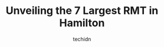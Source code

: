 ---
layout: ampstory
image: https://i0.wp.com/www.auto.or.id/wp-content/uploads/2023/06/keystone-massage-therapy-centre-0-hamilton-1686323521.jpeg?resize=640,853
author: techidn
featured: false
description: Hamilton, Ontario, Canada is a haven for RMT enthusiasts, boasting an impressive array of 7 top-notch establishments. Whether youre a seasoned connoisseur or simply curious to explore the b
title: Unveiling the 7 Largest RMT in Hamilton
cover:
   title: Unveiling the 7 Largest RMT in Hamilton
   subtitle: AUTO.OR.ID
   background: https://www.auto.or.id/wp-content/uploads/2023/06/keystone-massage-therapy-centre-0-hamilton-1686323521.jpeg

pages: 
 - layout: thirds
   top: <h1>#1 Hamilton Health & Wellness Centre</h1>
   bottom: "<p>review date - sept. 9/22customer service dates - ongoing since march 2020-presentafter sustaining a back injury in march 2022 i was in the market for a rmt, naturopath and </p>"
   background: https://www.auto.or.id/wp-content/uploads/2023/06/keystone-massage-therapy-centre-1-hamilton-1686323523.jpeg
   backgroundblur: true
 - layout: thirds
   top: <h1>#2 Evolve Health & Wellness</h1>
   bottom: "<p>779 Upper Wentworth St, Hamilton, ON L9A 4V7, Canada</p>"
   background: https://www.auto.or.id/wp-content/uploads/2023/06/keystone-massage-therapy-centre-2-hamilton-1686323524.png
   cta:
      link: https://www.auto.or.id/unveiling-the-7-largest-rmt-in-hamilton/
      text: Unveiling the 7 Largest RMT in Hamilton
 - layout: thirds
   top: <h1>#3 Urban Healing Studio</h1>
   bottom: "<p>12 Duke St, Hamilton, ON L8P 1X1, Canada</p>"
   background: https://images.unsplash.com/photo-1618157176697-1bdb104f2896?ixlib=rb-4.0.3&ixid=MnwxMjA3fDB8MHxwaG90by1wYWdlfHx8fGVufDB8fHx8&auto=format&fit=crop&w=640&h=853&q=80
   cta:
      link: https://www.auto.or.id/unveiling-the-7-largest-rmt-in-hamilton/
      text: Unveiling the 7 Largest RMT in Hamilton
 - layout: thirds
   top: <h1>#4 Ottawa Registered Massage</h1>
   bottom: "<p>270 Ottawa St N, Hamilton, ON L8H 3Z9, Canada</p>"
   background: https://images.unsplash.com/photo-1627404958332-cd698bcce36c?ixlib=rb-4.0.3&ixid=MnwxMjA3fDB8MHxwaG90by1wYWdlfHx8fGVufDB8fHx8&auto=format&fit=crop&w=640&h=853&q=80
   cta:
      link: https://www.auto.or.id/unveiling-the-7-largest-rmt-in-hamilton/
      text: Unveiling the 7 Largest RMT in Hamilton
 - layout: thirds
   top: <h1>#5 East Mountain Massage E43</h1>
   bottom: "<p>136 E 43rd St, Hamilton, ON L8T 3B9, Canada</p>"
   background: https://images.unsplash.com/photo-1630381797319-9bd529abd85a?ixlib=rb-4.0.3&ixid=MnwxMjA3fDB8MHxwaG90by1wYWdlfHx8fGVufDB8fHx8&auto=format&fit=crop&w=640&h=853&q=80
   cta:
      link: https://www.auto.or.id/unveiling-the-7-largest-rmt-in-hamilton/
      text: Unveiling the 7 Largest RMT in Hamilton
 - layout: thirds
   top: <h1>#6 Parkdale Massage Therapy & Wellness</h1>
   bottom: "<p>52 Parkdale Ave N, Hamilton, ON L8H 5W8, Canada</p>"
   background: https://images.unsplash.com/photo-1508048236731-b5ef91f7840c?ixlib=rb-4.0.3&ixid=MnwxMjA3fDB8MHxwaG90by1wYWdlfHx8fGVufDB8fHx8&auto=format&fit=crop&w=640&h=853&q=80
   cta:
      link: https://www.auto.or.id/unveiling-the-7-largest-rmt-in-hamilton/
      text: Unveiling the 7 Largest RMT in Hamilton
 - layout: thirds
   top: <h1>#7 RMT Elizabeth</h1>
   bottom: "<p>148 Emerald St S, Hamilton, ON L8N 2V5, Canada</p>"
   background: https://images.unsplash.com/photo-1576933875027-3314e0a79702?ixlib=rb-4.0.3&ixid=MnwxMjA3fDB8MHxwaG90by1wYWdlfHx8fGVufDB8fHx8&auto=format&fit=crop&w=640&h=853&q=80
   cta:
      link: https://www.auto.or.id/unveiling-the-7-largest-rmt-in-hamilton/
      text: Unveiling the 7 Largest RMT in Hamilton
 - layout: thirds
   middle: Continue reading...
   background: https://images.unsplash.com/photo-1574524096791-2ae09c406788?ixlib=rb-4.0.3&ixid=MnwxMjA3fDB8MHxwaG90by1wYWdlfHx8fGVufDB8fHx8&auto=format&fit=crop&w=640&h=853&q=80
   cta:
      link: https://www.auto.or.id/unveiling-the-7-largest-rmt-in-hamilton/
      text: Unveiling the 7 Largest RMT in Hamilton

---